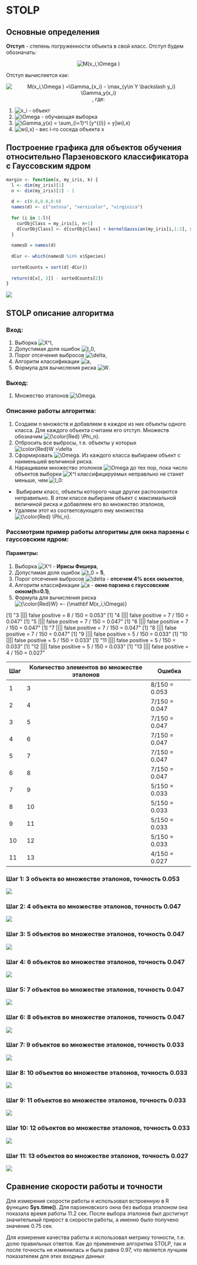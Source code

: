 # STOLP

## Основные определения
**Отступ** - степень погруженности объекта в свой класс. Отступ будем обозначать: 
<div style="text-align: center">  <img src="https://latex.codecogs.com/gif.latex?{\color{Red}M(x_i,\Omega&space;)}" title="M(x_i,\Omega )" /></div>

Отступ вычисляется как: 
<div style="text-align: center"> <img src="https://latex.codecogs.com/gif.latex?{\color{Red}M(x_i,\Omega&space;)&space;=\Gamma_{x_i}&space;-&space;\max_{y\in&space;Y&space;\backslash&space;y_i}&space;\Gamma_y(x_i)}" title="M(x_i,\Omega ) =\Gamma_{x_i} - \max_{y\in Y \backslash y_i} \Gamma_y(x_i)" />, где: </div>

1. <img src="https://latex.codecogs.com/gif.latex?{\color{Red}x_i}" title="x_i" /> - объект
2. <img src="https://latex.codecogs.com/gif.latex?{\color{Red}\Omega}" title="\Omega" /> - обучающая выборка
3. <img src="https://latex.codecogs.com/gif.latex?{\color{Red}\Gamma_y(x)&space;=&space;\sum_{i=1}^l&space;[y^{(i)}&space;=&space;y]w(i,x)}" title="\Gamma_y(x) = \sum_{i=1}^l [y^{(i)} = y]w(i,x)" />
4. <img src="https://latex.codecogs.com/gif.latex?{\color{Red}w(i,x)}" title="w(i,x)" /> - вес i-го соседа объекта х

## Построение графика для объектов обучения относительно Парзеновского классификатора с Гауссовским ядром

```R
margin <- function(x, my_iris, k) {
  l <- dim(my_iris)[1]
  n <- dim(my_iris)[2] - 1
  
  d <- c(0.0,0.0,0.0)
  names(d) <- c("setosa", "versicolor", "virginica")
  
  for (i in 1:l){
    curObjClass = my_iris[i, n+1]
    d[curObjClass] <- d[curObjClass] + kernelGaussian(my_iris[i,1:2], x[,1:2], metricFunction=euclideanDistance, h=0.1)
  }
  
  namesD = names(d)
  
  dCur <- which(namesD %in% x$Species)
  
  sortedCounts = sort(d[-dCur])
  
  return(d[x[, 3]] - sortedCounts[2])
}
```

<img src="img/parsenMargin1500.png">

## STOLP описание алгоритма
### Вход:
1. Выборка <img src="https://latex.codecogs.com/gif.latex?{\color{Red}X^l}" title="X^l" />,
2. Допустимая доля ошибок <img src="https://latex.codecogs.com/gif.latex?{\color{Red}l_0}" title="l_0" />,
3. Порог отсечения выбросов <img src="https://latex.codecogs.com/gif.latex?{\color{Red}\delta}" title="\delta" />,
4. Алгоритм классификации <img src="https://latex.codecogs.com/gif.latex?{\color{Red}a}" title="a" />,
5. Формула для вычисления риска <img src="https://latex.codecogs.com/gif.latex?{\color{Red}W}" title="W" />.

### Выход:
1. Множество эталонов <img src="https://latex.codecogs.com/gif.latex?{\color{Red}\Omega}" title="\Omega" />.

### Описание работы алгоритма:
1. Создаем n множеств и добавляем в каждое из них объекты одного класса. Для каждого объекта считаем его отступ. Множеств обозначим <img src="https://latex.codecogs.com/gif.latex?{\color{Red}&space;\Phi_n}" title="{\color{Red} \Phi_n}" />.
2. Отбросить все выбросы, т.е. объекты у которых <img src="https://latex.codecogs.com/gif.latex?\color{Red}W&space;>\delta" title="\color{Red}W >\delta" />
3. Сформировать <img src="https://latex.codecogs.com/gif.latex?{\color{Red}\Omega}" title="\Omega" />. Из каждого класса выбираем объект с наименьшей величиной риска.
4. Наращиваем множество этолонов <img src="https://latex.codecogs.com/gif.latex?{\color{Red}\Omega}" title="\Omega" /> до тех пор, пока число объектов выборки <img src="https://latex.codecogs.com/gif.latex?{\color{Red}X^l}" title="X^l" /> классифицируемых неправльно не станет меньше, чем <img src="https://latex.codecogs.com/gif.latex?{\color{Red}l_0}" title="l_0" />:
+  Выбираем класс, объекты которого чаще других распознаются неправильно. В этом классе выбираем объект с максимальной величиной риска и добавляем его во множество эталонов,
+ Удаляем этот из соответсвующего ему множества <img src="https://latex.codecogs.com/gif.latex?{\color{Red}&space;\Phi_n}" title="{\color{Red} \Phi_n}" />. 

### Рассмотрим пример работы алгоритмы для окна парзены с гауссовским ядром:
#### Параметры:

1. Выборка <img src="https://latex.codecogs.com/gif.latex?{\color{Red}X^l}" title="X^l" /> - __Ирисы Фишера__,
2. Допустимая доля ошибок <img src="https://latex.codecogs.com/gif.latex?{\color{Red}l_0}" title="l_0" /> = __5__,
3. Порог отсечения выбросов <img src="https://latex.codecogs.com/gif.latex?{\color{Red}\delta}" title="\delta" /> - __отсечем 4% всех оюъектов__,
4. Алгоритм классификации <img src="https://latex.codecogs.com/gif.latex?{\color{Red}a}" title="a" /> - __окно парзена с гауссовским окном(h=0.1)__,
5. Формула для вычисления риска <img src="https://latex.codecogs.com/gif.latex?{\color{Red}W}&space;=-&space;{\mathbf&space;M(x_i,\Omega)}" title="{\color{Red}W} =- {\mathbf M(x_i,\Omega)}" />

[1] "3  ||||  false positive =  8 / 150  =  0.053"
[1] "4  ||||  false positive =  7 / 150  =  0.047"
[1] "5  ||||  false positive =  7 / 150  =  0.047"
[1] "6  ||||  false positive =  7 / 150  =  0.047"
[1] "7  ||||  false positive =  7 / 150  =  0.047"
[1] "8  ||||  false positive =  7 / 150  =  0.047"
[1] "9  ||||  false positive =  5 / 150  =  0.033"
[1] "10  ||||  false positive =  5 / 150  =  0.033"
[1] "11  ||||  false positive =  5 / 150  =  0.033"
[1] "12  ||||  false positive =  5 / 150  =  0.033"
[1] "13  ||||  false positive =  4 / 150  =  0.027"

| Шаг | Количество элементов  во множестве эталонов | Ошибка |
| --- | ------ |----------------|
| 1   | 3      | 8/150 = 0.053  |
| 2   | 4      | 7/150 = 0.047   |
| 3   | 5      | 7/150 = 0.047   |
| 4   | 6      | 7/150 = 0.047   |
| 5   | 7      | 7/150 = 0.047   |
| 6   | 8      | 7/150 = 0.047   |
| 7   | 9      | 5/150 = 0.033   |
| 8   | 10     | 5/150 = 0.033   |
| 9   | 11     | 5/150 = 0.033   |
| 10  | 12     | 5/150 = 0.033   |
| 11  | 13     | 4/150 = 0.027   |

### Шаг 1: __3 объекта__ во множестве эталонов, __точность 0.053__
<img src="img/parsen_01.png">

### Шаг 2: __4 объекта__ во множестве эталонов, __точность 0.047__
<img src="img/parsen_02.png">

### Шаг 3: __5 объектов__ во множестве эталонов, __точность 0.047__
<img src="img/parsen_03.png">

### Шаг 4: __6 объектов__ во множестве эталонов, __точность 0.047__
<img src="img/parsen_04.png">

### Шаг 5: __7 объектов__ во множестве эталонов, __точность 0.047__
<img src="img/parsen_05.png">

### Шаг 6: __8 объектов__ во множестве эталонов, __точность 0.047__
<img src="img/parsen_06.png">

### Шаг 7: __9 объектов__ во множестве эталонов, __точность 0.033__
<img src="img/parsen_07.png">

### Шаг 8: __10 объектов__ во множестве эталонов, __точность 0.033__
<img src="img/parsen_08.png">

### Шаг 9: __11 объектов__ во множестве эталонов, __точность 0.033__
<img src="img/parsen_09.png">

### Шаг 10: __12 объектов__ во множестве эталонов, __точность 0.033__
<img src="img/parsen_10.png">

### Шаг 11: __13 объектов__ во множестве эталонов, __точность 0.027__
<img src="img/parsen_11.png">

## Сравнение скорости работы и точности

Для измерения скорости работы я использовал встроенную в R функцию __Sys.time()__. Для парзеновского окна без выбора эталоном она показала время работы 11.2 сек. После выбора эталонов был достигнут значительный прирост в скорости работы, а именно было получено значение 0.75 сек.

Для измерения качества работы я использовал метрику точности, т.е. долю правильных ответов. Как до применение алгоритма STOLP, так и после точность не изменилась и была равна 0.97, что является лучшим показателем для этих входных данных